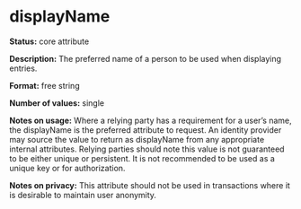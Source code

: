 ---
---

# displayName

**Status:** core attribute

**Description:** The preferred name of a person to be used when displaying entries.

**Format:** free string

**Number of values:** single

**Notes on usage:** Where a relying party has a requirement for a user’s name, the displayName is the preferred attribute to request. An identity provider may source the value to return as displayName from any appropriate internal attributes. Relying parties should note this value is not guaranteed to be either unique or persistent. It is not recommended to be used as a unique key or for authorization.

**Notes on privacy:** This attribute should not be used in transactions where it is desirable to maintain user anonymity.